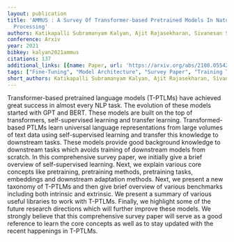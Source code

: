 ```yaml
---
layout: publication
title: 'AMMUS : A Survey Of Transformer-based Pretrained Models In Natural Language
  Processing'
authors: Katikapalli Subramanyam Kalyan, Ajit Rajasekharan, Sivanesan Sangeetha
conference: Arxiv
year: 2021
bibkey: kalyan2021ammus
citations: 137
additional_links: [{name: Paper, url: 'https://arxiv.org/abs/2108.05542'}]
tags: ["Fine-Tuning", "Model Architecture", "Survey Paper", "Training Techniques"]
short_authors: Katikapalli Subramanyam Kalyan, Ajit Rajasekharan, Sivanesan Sangeetha
---
```

Transformer-based pretrained language models (T-PTLMs) have achieved great
success in almost every NLP task. The evolution of these models started with
GPT and BERT. These models are built on the top of transformers,
self-supervised learning and transfer learning. Transformed-based PTLMs learn
universal language representations from large volumes of text data using
self-supervised learning and transfer this knowledge to downstream tasks. These
models provide good background knowledge to downstream tasks which avoids
training of downstream models from scratch. In this comprehensive survey paper,
we initially give a brief overview of self-supervised learning. Next, we
explain various core concepts like pretraining, pretraining methods,
pretraining tasks, embeddings and downstream adaptation methods. Next, we
present a new taxonomy of T-PTLMs and then give brief overview of various
benchmarks including both intrinsic and extrinsic. We present a summary of
various useful libraries to work with T-PTLMs. Finally, we highlight some of
the future research directions which will further improve these models. We
strongly believe that this comprehensive survey paper will serve as a good
reference to learn the core concepts as well as to stay updated with the recent
happenings in T-PTLMs.